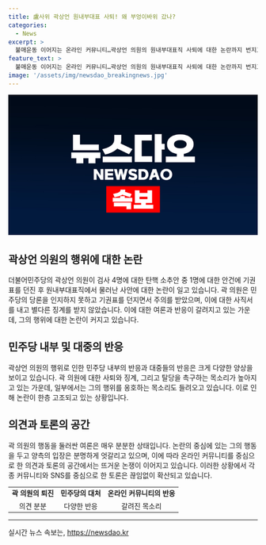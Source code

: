 ```yaml
---
title: 盧사위 곽상언 원내부대표 사퇴! 왜 부엉이바위 갔나?
categories:
  - News
excerpt: >
  불매운동 이어지는 온라인 커뮤니티…곽상언 의원의 원내부대표직 사퇴에 대한 논란까지 번지고 있습니다. 곽 의원은 당론 표결 과정에서 본의와 달리 물의를 빚었고, 이로 인해 사퇴하게 되었다고 합니다. 특히, 박상용 검사의 탄핵소추안에 대한 기권으로 논란이 확산되고 있으며, 그에 따른 논란과 비판이 일각에서 불거졌습니다. 해당 사안은 여론과 논란을 일으키며 민주당 내외부에서 큰 관심을 받고 있는 상황입니다.
feature_text: >
  불매운동 이어지는 온라인 커뮤니티…곽상언 의원의 원내부대표직 사퇴에 대한 논란까지 번지고 있습니다. 곽 의원은 당론 표결 과정에서 본의와 달리 물의를 빚었고, 이로 인해 사퇴하게 되었다고 합니다. 특히, 박상용 검사의 탄핵소추안에 대한 기권으로 논란이 확산되고 있으며, 그에 따른 논란과 비판이 일각에서 불거졌습니다. 해당 사안은 여론과 논란을 일으키며 민주당 내외부에서 큰 관심을 받고 있는 상황입니다.
image: '/assets/img/newsdao_breakingnews.jpg'
---
```


<p><img src="/assets/img/newsdao_breakingnews.jpg" alt="bookingtag 속보" /></p>

<h2 data-ke-size="size26">곽상언 의원의 행위에 대한 논란</h2>

<p data-ke-size="size16">더불어민주당의 곽상언 의원이 검사 4명에 대한 탄핵 소추안 중 1명에 대한 안건에 기권표를 던진 후 원내부대표직에서 물러난 사안에 대한 논란이 일고 있습니다. 곽 의원은 민주당의 당론을 인지하지 못하고 기권표를 던지면서 주의를 받았으며, 이에 대한 사직서를 내고 별다른 징계를 받지 않았습니다. 이에 대한 여론과 반응이 갈려지고 있는 가운데, 그의 행위에 대한 논란이 커지고 있습니다.</p>

<h2 data-ke-size="size26">민주당 내부 및 대중의 반응</h2>

<p data-ke-size="size16">곽상언 의원의 행위로 인한 민주당 내부의 반응과 대중들의 반응은 크게 다양한 양상을 보이고 있습니다. 곽 의원에 대한 사퇴와 징계, 그리고 탈당을 촉구하는 목소리가 높아지고 있는 가운데, 일부에서는 그의 행위를 옹호하는 목소리도 들려오고 있습니다. 이로 인해 논란이 한층 고조되고 있는 상황입니다.</p>

<h2 data-ke-size="size26">의견과 토론의 공간</h2>

<p data-ke-size="size16">곽 의원의 행동을 둘러싼 여론은 매우 분분한 상태입니다. 논란의 중심에 있는 그의 행동을 두고 양측의 입장은 분명하게 엇갈리고 있으며, 이에 따라 온라인 커뮤니티를 중심으로 한 의견과 토론의 공간에서는 뜨거운 논쟁이 이어지고 있습니다. 이러한 상황에서 각종 커뮤니티와 SNS를 중심으로 한 토론은 끊임없이 확산되고 있습니다.</p>

<table>
    <tr>
        <td style="text-align: center; height: 17px;"><b>곽 의원의 퇴진</b></td>
        <td style="text-align: center; height: 17px;"><b>민주당의 대처</b></td>
        <td style="text-align: center; height: 17px;"><b>온라인 커뮤니티의 반응</b></td>
    </tr>
    <tr>
        <td style="text-align: center;">의견 분분</td>
        <td style="text-align: center;">다양한 반응</td>
        <td style="text-align: center;">갈려진 목소리</td>
    </tr>
</table>

<p><hr></p>
실시간 뉴스 속보는, <a href="https://newsdao.kr" rel="dofollow">https://newsdao.kr</a>


